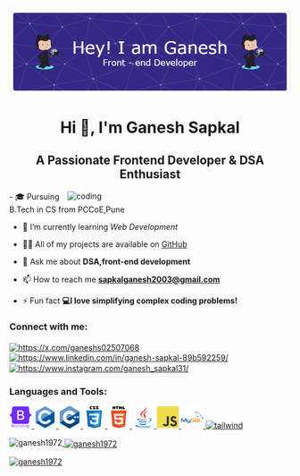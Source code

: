 ![logo](https://github.com/Ganesh1972/Ganesh1972/blob/main/github-header-image%20(1).png)
<h1 align="center">Hi 👋, I'm Ganesh Sapkal</h1>
<h2 align="center">A Passionate Frontend Developer & DSA Enthusiast</h2>

<img align="right" alt="coding" width="400" src="https://camo.githubusercontent.com/4d9f5ecceb711eec6e2018f38a5677dc657c9738d4a65ba3b928c41c0a45b439/68747470733a2f2f6d69726f2e6d656469756d2e636f6d2f6d61782f313336302f302a37513379765349765f7430696f4a2d5a2e676966">
- 🎓 Pursuing B.Tech in CS from PCCoE,Pune

- 🌱 I’m currently learning *Web Development*

- 👨‍💻 All of my projects are available on [GitHub](https://github.com/Ganesh1972)

- 💬 Ask me about **DSA,front-end development**

- 📫 How to reach me **sapkalganesh2003@gmail.com**

- ⚡ Fun fact **💻I love simplifying complex coding problems!**

<h3 align="left">Connect with me:</h3>
<p align="left">
<a href="https://twitter.com/https://x.com/ganeshs02507068" target="blank"><img align="center" src="https://raw.githubusercontent.com/rahuldkjain/github-profile-readme-generator/master/src/images/icons/Social/twitter.svg" alt="https://x.com/ganeshs02507068" height="30" width="40" /></a>
<a href="https://linkedin.com/in/https://www.linkedin.com/in/ganesh-sapkal-89b592259/" target="blank"><img align="center" src="https://raw.githubusercontent.com/rahuldkjain/github-profile-readme-generator/master/src/images/icons/Social/linked-in-alt.svg" alt="https://www.linkedin.com/in/ganesh-sapkal-89b592259/" height="30" width="40" /></a>
<a href="https://instagram.com/https://www.instagram.com/ganesh_sapkal31/" target="blank"><img align="center" src="https://raw.githubusercontent.com/rahuldkjain/github-profile-readme-generator/master/src/images/icons/Social/instagram.svg" alt="https://www.instagram.com/ganesh_sapkal31/" height="30" width="40" /></a>
</p>

<h3 align="left">Languages and Tools:</h3>
<p align="left"> <a href="https://getbootstrap.com" target="_blank" rel="noreferrer"> <img src="https://raw.githubusercontent.com/devicons/devicon/master/icons/bootstrap/bootstrap-plain-wordmark.svg" alt="bootstrap" width="40" height="40"/> </a> <a href="https://www.cprogramming.com/" target="_blank" rel="noreferrer"> <img src="https://raw.githubusercontent.com/devicons/devicon/master/icons/c/c-original.svg" alt="c" width="40" height="40"/> </a> <a href="https://www.w3schools.com/cpp/" target="_blank" rel="noreferrer"> <img src="https://raw.githubusercontent.com/devicons/devicon/master/icons/cplusplus/cplusplus-original.svg" alt="cplusplus" width="40" height="40"/> </a> <a href="https://www.w3schools.com/css/" target="_blank" rel="noreferrer"> <img src="https://raw.githubusercontent.com/devicons/devicon/master/icons/css3/css3-original-wordmark.svg" alt="css3" width="40" height="40"/> </a> <a href="https://www.w3.org/html/" target="_blank" rel="noreferrer"> <img src="https://raw.githubusercontent.com/devicons/devicon/master/icons/html5/html5-original-wordmark.svg" alt="html5" width="40" height="40"/> </a> <a href="https://www.java.com" target="_blank" rel="noreferrer"> <img src="https://raw.githubusercontent.com/devicons/devicon/master/icons/java/java-original.svg" alt="java" width="40" height="40"/> </a> <a href="https://developer.mozilla.org/en-US/docs/Web/JavaScript" target="_blank" rel="noreferrer"> <img src="https://raw.githubusercontent.com/devicons/devicon/master/icons/javascript/javascript-original.svg" alt="javascript" width="40" height="40"/>  </a> <a href="https://www.mysql.com/" target="_blank" rel="noreferrer"> <img src="https://raw.githubusercontent.com/devicons/devicon/master/icons/mysql/mysql-original-wordmark.svg" alt="mysql" width="40" height="40"/> </a> <a href="https://tailwindcss.com/" target="_blank" rel="noreferrer"> <img src="https://www.vectorlogo.zone/logos/tailwindcss/tailwindcss-icon.svg" alt="tailwind" width="40" height="40"/></p>

<p><img align="left" src="https://github-readme-stats.vercel.app/api/top-langs?username=ganesh1972&show_icons=true&locale=en&layout=compact" alt="ganesh1972" /></p>

<p>&nbsp;<img align="center" src="https://github-readme-stats.vercel.app/api?username=ganesh1972&show_icons=true&locale=en" alt="ganesh1972" /></p>

<p><img align="center" src="https://github-readme-streak-stats.herokuapp.com/?user=ganesh1972&" alt="ganesh1972" /></p>
